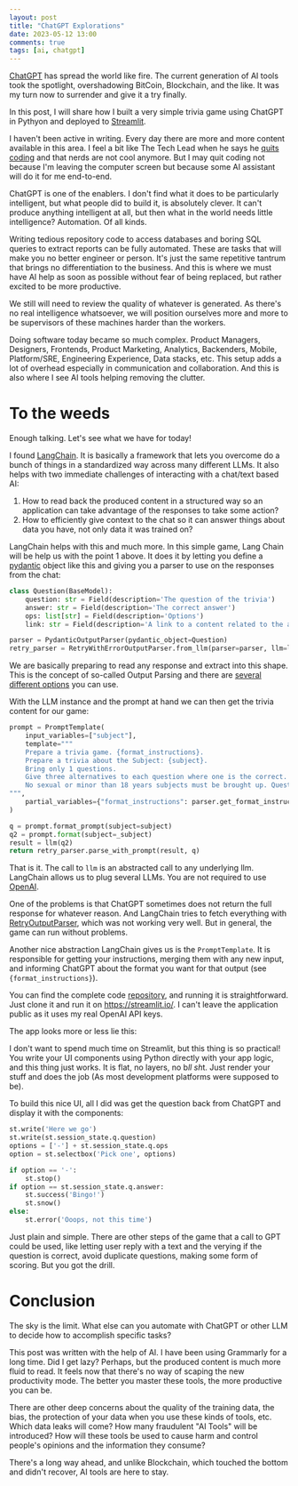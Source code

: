 ```yaml
---
layout: post
title: "ChatGPT Explorations"
date: 2023-05-12 13:00
comments: true
tags: [ai, chatgpt]
---
```


[ChatGPT](https://chat-gpt.org/) has spread the world like fire. The current generation of AI tools took the spotlight, overshadowing BitCoin, Blockchain, and the like. It was my turn now to surrender and give it a try finally.

In this post, I will share how I built a very simple trivia game using ChatGPT in Pythyon and deployed to [Streamlit](https://streamlit.io/).

<!--more-->

I haven't been active in writing. Every day there are more and more content available in this area. I feel a bit like The Tech Lead when he says he [quits coding](https://www.youtube.com/watch?v=ab6xJ4E23VQ) and that nerds are not cool anymore. But I may quit coding not because I'm leaving the computer screen but because some AI assistant will do it for me end-to-end.

ChatGPT is one of the enablers. I don't find what it does to be particularly intelligent, but what people did to build it, is absolutely clever. It can't produce anything intelligent at all, but then what in the world needs little intelligence? Automation. Of all kinds.

Writing tedious repository code to access databases and boring SQL queries to extract reports can be fully automated. These are tasks that will make you no better engineer or person. It's just the same repetitive tantrum that brings no differentiation to the business. And this is where we must have AI help as soon as possible without fear of being replaced, but rather excited to be more productive.

We still will need to review the quality of whatever is generated. As there's no real intelligence whatsoever, we will position ourselves more and more to be supervisors of these machines harder than the workers. 

Doing software today became so much complex. Product Managers, Designers, Frontends, Product Marketing, Analytics, Backenders, Mobile, Platform/SRE, Engineering Experience, Data stacks, etc. This setup adds a lot of overhead especially in communication and collaboration. And this is also where I see AI tools helping removing the clutter.

# To the weeds

Enough talking. Let's see what we have for today! 

I found [LangChain](https://python.langchain.com/en/latest/). It is basically a framework that lets you overcome do a bunch of things in a standardized way across many different LLMs. It also helps with two immediate challenges of interacting with a chat/text based AI:

1. How to read back the produced content in a structured way so an application can take advantage of the responses to take some action?
1. How to efficiently give context to the chat so it can answer things about data you have, not only data it was trained on?

LangChain helps with this and much more. In this simple game, Lang Chain will be help us with the point 1 above. It does it by letting you define a [pydantic](https://docs.pydantic.dev/latest/) object like this and giving you a parser to use on the responses from the chat:

```python
class Question(BaseModel):
    question: str = Field(description='The question of the trivia')
    answer: str = Field(description='The correct answer')
    ops: list[str] = Field(description='Options')
    link: str = Field(description='A link to a content related to the answer')

parser = PydanticOutputParser(pydantic_object=Question)
retry_parser = RetryWithErrorOutputParser.from_llm(parser=parser, llm=llm)
```
We are basically preparing to read any response and extract into this shape. This is the concept of so-called Output Parsing and there are [several different options](https://python.langchain.com/en/latest/modules/prompts/output_parsers.html) you can use. 

With the LLM instance and the prompt at hand we can then get the trivia content for our game:

```python
prompt = PromptTemplate(
    input_variables=["subject"],
    template="""
    Prepare a trivia game. {format_instructions}.
    Prepare a trivia about the Subject: {subject}.
    Bring only 1 questions. 
    Give three alternatives to each question where one is the correct. Keep answers as short as possible.
    No sexual or minor than 18 years subjects must be brought up. Questions in english only.
""",
    partial_variables={"format_instructions": parser.get_format_instructions()}
)

q = prompt.format_prompt(subject=subject)
q2 = prompt.format(subject=_subject)
result = llm(q2)
return retry_parser.parse_with_prompt(result, q)
```

That is it. The call to `llm` is an abstracted call to any underlying llm. LangChain allows us to plug several LLMs. You are not required to use [OpenAI](https://openai.com/). 

One of the problems is that ChatGPT sometimes does not return the full response for whatever reason. And LangChain tries to fetch everything with [RetryOutputParser](https://python.langchain.com/en/latest/modules/prompts/output_parsers/examples/retry.html), which was not working very well. But in general, the game can run without problems.

Another nice abstraction LangChain gives us is the `PromptTemplate`. It is responsible for getting your instructions, merging them with any new input, and informing ChatGPT about the format you want for that output (see `{format_instructions}`).

You can find the complete code [repository](https://github.com/paulosuzart/triviagpt), and running it is straightforward. Just clone it and run it on https://streamlit.io/. I can't leave the application public as it uses my real OpenAI API keys.

The app looks more or less lie this:
<blockquote class="imgur-embed-pub" lang="en" data-id="a/RNRryV2" data-context="false" ><a href="//imgur.com/a/RNRryV2"></a></blockquote><script async src="//s.imgur.com/min/embed.js" charset="utf-8"></script>

I don't want to spend much time on Streamlit, but this thing is so practical! You write your UI components using Python directly with your app logic, and this thing just works. It is flat, no layers, no b*ll sh*t. Just render your stuff and does the job (As most development platforms were supposed to be).

To build this nice UI, all I did was get the question back from ChatGPT and display it with the components:

```python
st.write('Here we go')
st.write(st.session_state.q.question)
options = ['-'] + st.session_state.q.ops
option = st.selectbox('Pick one', options)

if option == '-':
    st.stop()
if option == st.session_state.q.answer:
    st.success('Bingo!')
    st.snow()
else:
    st.error('Ooops, not this time')
```

Just plain and simple. There are other steps of the game that a call to GPT could be used, like letting user reply with a text and the verying if the question is correct, avoid duplicate questions, making some form of scoring. But you got the drill.

# Conclusion
The sky is the limit. What else can you automate with ChatGPT or other LLM to decide how to accomplish specific tasks?

This post was written with the help of AI. I have been using Grammarly for a long time. Did I get lazy? Perhaps, but the produced content is much more fluid to read. It feels now that there's no way of scaping the new productivity mode. The better you master these tools, the more productive you can be.

There are other deep concerns about the quality of the training data, the bias, the protection of your data when you use these kinds of tools, etc. Which data leaks will come? How many fraudulent "AI Tools" will be introduced? How will these tools be used to cause harm and control people's opinions and the information they consume? 

There's a long way ahead, and unlike Blockchain, which touched the bottom and didn't recover, AI tools are here to stay.

